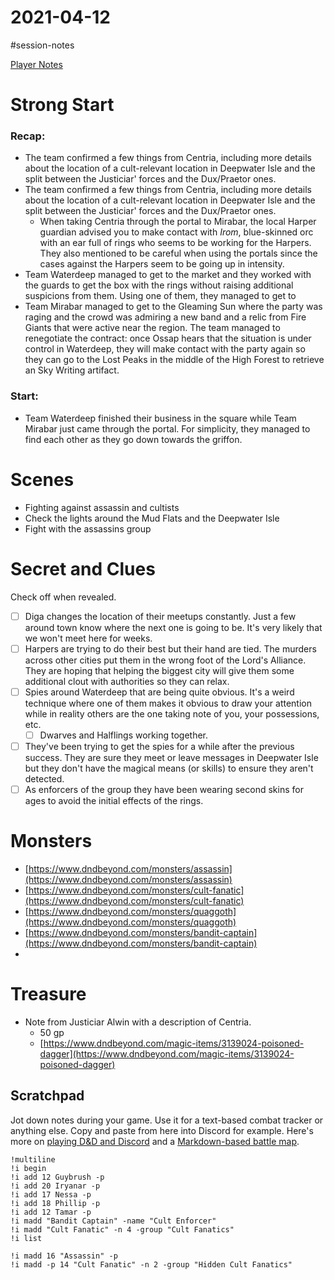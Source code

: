 # 2021-04-12

\#session-notes 

[Player Notes](https://docs.google.com/document/d/1flIOt9zdcujPfELxJ2z20Bst9zLwX4JnkvmETBPIbRU/edit#heading=h.qklgz8xzl35d)

# Strong Start

### Recap:

* The team confirmed a few things from Centria, including more details about the location of a cult-relevant location in Deepwater Isle and the split between the Justiciar' forces and the Dux/Praetor ones.
* The team confirmed a few things from Centria, including more details about the location of a cult-relevant location in Deepwater Isle and the split between the Justiciar' forces and the Dux/Praetor ones.
  * When taking Centria through the portal to Mirabar, the local Harper guardian advised you to make contact with *Irom*, blue-skinned orc with an ear full of rings who seems to be working for the Harpers. They also mentioned to be careful when using the portals since the cases against the Harpers seem to be going up in intensity.
* Team Waterdeep managed to get to the market and they worked with the guards to get the box with the rings without raising additional suspicions from them. Using one of them, they managed to get to
* Team Mirabar managed to get to the Gleaming Sun where the party was raging and the crowd was admiring a new band and a relic from Fire Giants that were active near the region. The team managed to renegotiate the contract: once Ossap hears that the situation is under control in Waterdeep, they will make contact with the party again so they can go to the Lost Peaks in the middle of the High Forest to retrieve an Sky Writing artifact.

### Start:

* Team Waterdeep finished their business in the square while Team Mirabar just came through the portal. For simplicity, they managed to find each other as they go down towards the griffon.

# Scenes

* Fighting against assassin and cultists
* Check the lights around the Mud Flats and the Deepwater Isle
* Fight with the assassins group

# Secret and Clues

Check off when revealed.

* [ ] Diga changes the location of their meetups constantly. Just a few around town know where the next one is going to be. It's very likely that we won't meet here for weeks.
* [ ] Harpers are trying to do their best but their hand are tied. The murders across other cities put them in the wrong foot of the Lord's Alliance. They are hoping that helping the biggest city will give them some additional clout with authorities so they can relax.
* [ ] Spies around Waterdeep that are being quite obvious. It's a weird technique where one of them makes it obvious to draw your attention while in reality others are the one taking note of you, your possessions, etc.
  * [ ] Dwarves and Halflings working together.
* [ ] They've been trying to get the spies for a while after the previous success. They are sure they meet or leave messages in Deepwater Isle but they don't have the magical means (or skills) to ensure they aren't detected.
* [ ] As enforcers of the group they have been wearing second skins for ages to avoid the initial effects of the rings.

# Monsters

* [https://www.dndbeyond.com/monsters/assassin](https://www.dndbeyond.com/monsters/assassin)
* [https://www.dndbeyond.com/monsters/cult-fanatic](https://www.dndbeyond.com/monsters/cult-fanatic)
* [https://www.dndbeyond.com/monsters/quaggoth](https://www.dndbeyond.com/monsters/quaggoth)
* [https://www.dndbeyond.com/monsters/bandit-captain](https://www.dndbeyond.com/monsters/bandit-captain)
* 

# Treasure

* Note from Justiciar Alwin with a description of Centria.
  * 50 gp
  * [https://www.dndbeyond.com/magic-items/3139024-poisoned-dagger](https://www.dndbeyond.com/magic-items/3139024-poisoned-dagger)

## Scratchpad

Jot down notes during your game. Use it for a text-based combat tracker or anything else. Copy and paste from here into Discord for example. Here's more on [playing D&D and Discord](https://slyflourish.com/playing_dnd_over_discord.html) and a [Markdown-based battle map](https://slyflourish.com/text-based_battle_maps.html).

````
!multiline
!i begin
!i add 12 Guybrush -p
!i add 20 Iryanar -p
!i add 17 Nessa -p
!i add 18 Phillip -p
!i add 12 Tamar -p
!i madd "Bandit Captain" -name "Cult Enforcer"
!i madd "Cult Fanatic" -n 4 -group "Cult Fanatics"
!i list

!i madd 16 "Assassin" -p
!i madd -p 14 "Cult Fanatic" -n 2 -group "Hidden Cult Fanatics"
````
